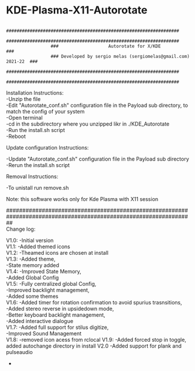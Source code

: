 # KDE-Plasma-X11-Autorotate
                     ##################################################################  
                     ##################################################################  
                     ###                   Autorotate for X/KDE                     ###  
                     ### Developed by sergio melas (sergiomelas@gmail.com) 2021-22  ###  
                     ##################################################################  
                     ##################################################################  
  
Installation Instructions:  
  -Unzip the file  
  -Edit "Autorotate_conf.sh" configuration file in the Payload sub directory, to match the config of your system  
  -Open terminal  
  -cd in the subdirectory where you unzipped likr in ./KDE_Autorotate  
  -Run the install.sh script  
  -Reboot  
  
Update configuration Instructions:  
  
  -Update "Autorotate_conf.sh" configuration file in the Payload sub directory  
  -Rerun the install.sh script  
  
Removal Instructions:  
  
  -To unistall run remove.sh  
  
Note: this software works only for Kde Plasma with X11 session  
  
##################################################################################################################  
Change log:  
  
V1.0: -Initial version  
V1.1: -Added themed icons  
V1.2: -Theamed icons are chosen at install  
V1.3: -Added theme,  
      -State memory added  
V1.4: -Improved State Memory,  
      -Added Global Config  
V1.5: -Fully centralized global Config,  
      -Improved backlight management,  
      -Added some themes  
V1.6: -Added timer for rotation confirmation to avoid spurius trasnsitions,  
      -Added stereo reverse in upsidedown mode,  
      -Better keyboard backlight management,  
      -Added interactive dialogue  
V1.7: -Added full support for stilus digitize,  
      -Improved Sound Management  
V1.8: -removed icon acess from rclocal
V1.9: -Added forced stop in toggle, added autochange directory in install
V2.0  -Added support for plank and pulseaudio


-
